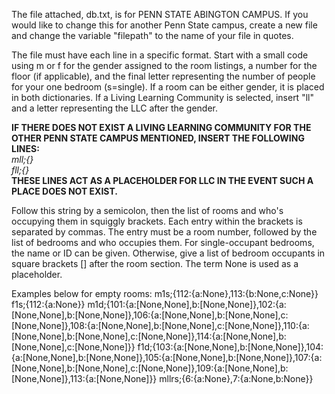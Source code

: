 The file attached, db.txt, is for PENN STATE ABINGTON CAMPUS. If you would like to change this for another Penn State campus, create a new file and change the variable "filepath" to the name of your file in quotes.

The file must have each line in a specific format. Start with a small code using m or f for the gender assigned to the room listings, a number for the floor (if applicable), and the final letter representing the number of people for your one bedroom (s=single). If a room can be either gender, it is placed in both dictionaries. If a Living Learning Community is selected, insert "ll" and a letter representing the LLC after the gender.

**IF THERE DOES NOT EXIST A LIVING LEARNING COMMUNITY FOR THE OTHER PENN STATE CAMPUS MENTIONED, INSERT THE FOLLOWING LINES:<br>**
*mll;{}<br>
fll;{}<br>*
**THESE LINES ACT AS A PLACEHOLDER FOR LLC IN THE EVENT SUCH A PLACE DOES NOT EXIST.**

Follow this string by a semicolon, then the list of rooms and who's occupying them in squiggly brackets. Each entry within the brackets is separated by commas. The entry must be a room number, followed by the list of bedrooms and who occupies them. For single-occupant bedrooms, the name or ID can be given. Otherwise, give a list of bedroom occupants in square brackets [] after the room section. The term None is used as a placeholder.

Examples below for empty rooms:
m1s;{112:{a:None},113:{b:None,c:None}}
f1s;{112:{a:None}}
m1d;{101:{a:[None,None],b:[None,None]},102:{a:[None,None],b:[None,None]},106:{a:[None,None],b:[None,None],c:[None,None]},108:{a:[None,None],b:[None,None],c:[None,None]},110:{a:[None,None],b:[None,None],c:[None,None]},114:{a:[None,None],b:[None,None],c:[None,None]}}
f1d;{103:{a:[None,None],b:[None,None]},104:{a:[None,None],b:[None,None]},105:{a:[None,None],b:[None,None]},107:{a:[None,None],b:[None,None],c:[None,None]},109:{a:[None,None],b:[None,None]},113:{a:[None,None]}}
mllrs;{6:{a:None},7:{a:None,b:None}}

